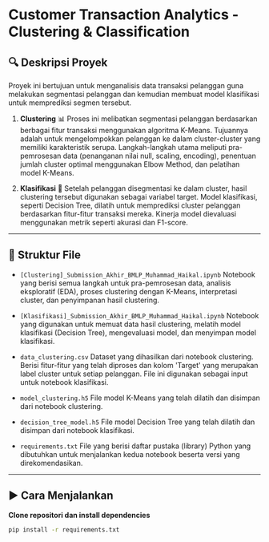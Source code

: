 # Customer Transaction Analytics - Clustering & Classification

## 🔍 Deskripsi Proyek

Proyek ini bertujuan untuk menganalisis data transaksi pelanggan guna melakukan segmentasi pelanggan dan kemudian membuat model klasifikasi untuk memprediksi segmen tersebut.

1.  **Clustering** 📊
    Proses ini melibatkan segmentasi pelanggan berdasarkan berbagai fitur transaksi menggunakan algoritma K-Means. Tujuannya adalah untuk mengelompokkan pelanggan ke dalam cluster-cluster yang memiliki karakteristik serupa. Langkah-langkah utama meliputi pra-pemrosesan data (penanganan nilai null, scaling, encoding), penentuan jumlah cluster optimal menggunakan Elbow Method, dan pelatihan model K-Means.

2.  **Klasifikasi** 🎯
    Setelah pelanggan disegmentasi ke dalam cluster, hasil clustering tersebut digunakan sebagai variabel target. Model klasifikasi, seperti Decision Tree, dilatih untuk memprediksi cluster pelanggan berdasarkan fitur-fitur transaksi mereka. Kinerja model dievaluasi menggunakan metrik seperti akurasi dan F1-score.

---

## 📁 Struktur File

-   `[Clustering]_Submission_Akhir_BMLP_Muhammad_Haikal.ipynb`
    Notebook yang berisi semua langkah untuk pra-pemrosesan data, analisis eksploratif (EDA), proses clustering dengan K-Means, interpretasi cluster, dan penyimpanan hasil clustering.

-   `[Klasifikasi]_Submission_Akhir_BMLP_Muhammad_Haikal.ipynb`
    Notebook yang digunakan untuk memuat data hasil clustering, melatih model klasifikasi (Decision Tree), mengevaluasi model, dan menyimpan model klasifikasi.

-   `data_clustering.csv`
    Dataset yang dihasilkan dari notebook clustering. Berisi fitur-fitur yang telah diproses dan kolom 'Target' yang merupakan label cluster untuk setiap pelanggan. File ini digunakan sebagai input untuk notebook klasifikasi.

-   `model_clustering.h5`
    File model K-Means yang telah dilatih dan disimpan dari notebook clustering.

-   `decision_tree_model.h5`
    File model Decision Tree yang telah dilatih dan disimpan dari notebook klasifikasi.

-   `requirements.txt`
    File yang berisi daftar pustaka (library) Python yang dibutuhkan untuk menjalankan kedua notebook beserta versi yang direkomendasikan.

---

## ▶️ Cara Menjalankan

**Clone repositori dan install dependencies**  
  ```bash
  pip install -r requirements.txt

